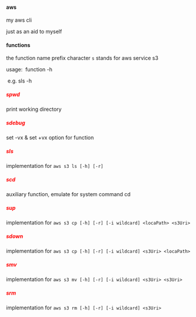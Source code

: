 #### aws

my aws cli

just as an aid to myself

#### functions
the function name prefix character `s` stands for aws service s3

usage:
​	function -h 

​	e.g. sls -h

##### <font color=red>spwd</font>

print working directory

##### <font color=red>sdebug</font>

set -vx & set +vx  option for function

##### <font color=red>sls</font>

implementation for `aws s3 ls [-h] [-r]`

##### <font color=red>scd</font>

auxiliary function, emulate for system command cd

##### <font color=red>sup</font>

implementation for `aws s3 cp [-h] [-r] [-i wildcard] <locaPath> <s3Uri>`

##### <font color=red>sdown</font>

implementation for `aws s3 cp [-h] [-r] [-i wildcard] <s3Uri> <locaPath>`

##### <font color=red>smv</font>

implementation for `aws s3 mv [-h] [-r] [-i wildcard] <s3Uri> <s3Uri>`

##### <font color=red>srm</font>

implementation for `aws s3 rm [-h] [-r] [-i wildcard] <s3Uri>`